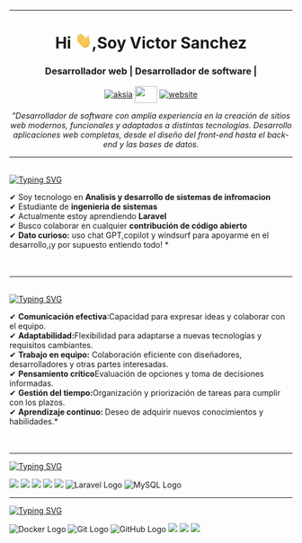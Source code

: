 


<hr>
<h1 align="center">Hi <img src="https://raw.githubusercontent.com/ABSphreak/ABSphreak/master/gifs/Hi.gif" width="30px">,Soy Victor Sanchez</h1>
<h3 align="center">Desarrollador web | Desarrollador de software |</h3>
<p align="center">
<a href="https://www.linkedin.com/in/-hugosanchez2022/" target="blank"><img align="center" src="https://cdn.jsdelivr.net/npm/simple-icons@3.0.1/icons/linkedin.svg" alt="aksia" height="30" width="40" /></a>
<a href = "mailto: victordev1986gmail.com"><img align="center" src="https://simpleicons.org/icons/gmail.svg" height="30" width="40" /></a>
<a href="https://victorsanchez.vercel.app/" target="blank"><img align="center" src="https://cdn.jsdelivr.net/npm/simple-icons@3.0.1/icons/googlechrome.svg" alt="website" height="30" width="40" /></a>
</p>
</p>
<p align="center">
<em> "Desarrollador de software con amplia experiencia en la creación de sitios web modernos, funcionales y adaptados a distintas tecnologías. Desarrollo aplicaciones web completas, desde el diseño del front-end hasta el back-end y las bases de datos. </em>
  <br>  
</p>
<hr/>
<br>
<a href="https://git.io/typing-svg"><img src="https://readme-typing-svg.herokuapp.com?font=Fira+Code&weight=900&size=30&pause=1000&color=38C2FF&width=435&lines=Algo+de+mi" alt="Typing SVG" /></a>
<br>

✔ Soy tecnologo en **Analisis y desarrollo de sistemas de infromacion**<br>
✔ Estudiante de **ingenieria de sistemas** <br>
✔ Actualmente estoy aprendiendo **Laravel**<br>
✔ Busco colaborar en cualquier **contribución de código abierto**<br>
✔ **Dato curioso:** uso chat GPT,copilot y windsurf para apoyarme en el desarrollo,¡y por supuesto entiendo todo!
*<br><br><br>

<hr>
<br>
<a href="https://git.io/typing-svg"><img src="https://readme-typing-svg.herokuapp.com?font=Fira+Code&weight=900&size=30&pause=1000&color=38C2FF&width=435&lines=Habilidades+blandas" alt="Typing SVG" /></a>
<br>

✔ <b>Comunicación efectiva</b>:Capacidad para expresar ideas y colaborar con el equipo.<br>
✔ <b>Adaptabilidad:</b>Flexibilidad para adaptarse a nuevas tecnologías y requisitos cambiantes.<br>
✔ <b>Trabajo en equipo:</b> Colaboración eficiente con diseñadores, desarrolladores y otras partes interesadas.<br>
✔ <b>Pensamiento crítico</b>Evaluación de opciones y toma de decisiones informadas.<br>
✔ <b>Gestión del tiempo:</b>Organización y priorización de tareas para cumplir con los plazos.<br>
✔ <b>Aprendizaje continuo: </b> Deseo de adquirir nuevos conocimientos y habilidades.*<br><br><br>

<hr>
<a href="https://git.io/typing-svg"><img src="https://readme-typing-svg.herokuapp.com?font=Fira+Code&weight=900&size=30&pause=1000&color=38C2FF&width=435&lines=Tecnologias" alt="Typing SVG" /></a>
<br>
<p align="left">
  
  <img height="80" src="https://github.com/user-attachments/assets/8b885b65-16fa-4ab9-b392-4339b423fe6a">
  <img height="80" src="https://github.com/user-attachments/assets/fc865f79-b487-49ea-9198-774867a3f794">
  <img height="80" src="https://github.com/user-attachments/assets/6e40a3f3-0e7a-42d6-b389-f5603b0b863c"> 
  <img height="80" src="https://github.com/user-attachments/assets/bcee37b4-e063-4e98-b27c-87ba4801caf3">
  <img height="80" src="https://github.com/user-attachments/assets/5cc815f1-42ef-4fac-9e4a-2b6023807b8c">
  <img height="70" src="https://cdn.jsdelivr.net/gh/devicons/devicon/icons/laravel/laravel-plain.svg" alt="Laravel Logo">
  <img height="70" src="https://cdn.jsdelivr.net/gh/devicons/devicon/icons/mysql/mysql-original.svg" alt="MySQL Logo">

<hr>
<a href="https://git.io/typing-svg"><img src="https://readme-typing-svg.herokuapp.com?font=Fira+Code&weight=900&size=30&pause=1000&color=38C2FF&width=435&lines=Otras+herramientas" alt="Typing SVG" /></a>
<br>
<p align="left">
  <img height="70" src="https://cdn.jsdelivr.net/gh/devicons/devicon/icons/docker/docker-original.svg" alt="Docker Logo">
  <img height="70" src="https://cdn.jsdelivr.net/gh/devicons/devicon/icons/git/git-original.svg" alt="Git Logo">
  <img height="70" src="https://cdn.jsdelivr.net/gh/devicons/devicon/icons/github/github-original.svg" alt="GitHub Logo">
  <img height="80" src="https://github.com/user-attachments/assets/be569546-ed3c-42cf-939b-58ce938872b2"> 
  <img height="80" src="https://github.com/user-attachments/assets/06f2f83c-bd31-4848-a898-9f404de616be">
  <img height="80" src="https://github.com/user-attachments/assets/495829c6-ae2a-4867-9cb4-04e1cfaf1df5">



